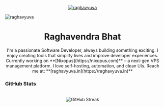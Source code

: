 
<p align="center">
   <a href="https://raghavyuva.in">
     <img src="https://imgur.com/5RM5K4s.png" alt="raghavyuva"/> 
   </a>
</p>

<p align="left">
  <img
    src="https://komarev.com/ghpvc/?username=raghavyuva&label=Profile%20views&color=0e75b6&style=flat"
    alt="raghavyuva"
  />
</p>

<h1 align="center">Raghavendra Bhat</h1>

<div align="center">
 I'm a passionate Software Developer, always building something exciting.
 I enjoy creating tools that simplify lives and improve developer experiences.
 Currently working on **[Nixopus](https://nixopus.com)** – a next-gen VPS management platform.
 I love self-hosting, automation, and clean UIs.
 Reach me at: **[raghavyuva.in](https://raghavyuva.in)**
</div>


### GitHub Stats

<p align="center">
  <br />
  <img src="https://github-readme-streak-stats.herokuapp.com/?user=raghavyuva&theme=radical" alt="GitHub Streak" />
</p>
